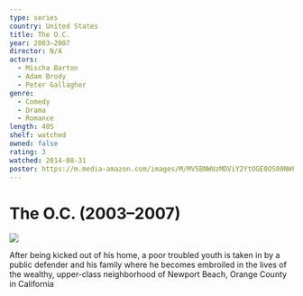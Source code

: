 ```yaml
---
type: series
country: United States
title: The O.C.
year: 2003–2007
director: N/A
actors:
  - Mischa Barton
  - Adam Brody
  - Peter Gallagher
genre:
  - Comedy
  - Drama
  - Romance
length: 40S
shelf: watched
owned: false
rating: 3
watched: 2014-08-31
poster: https://m.media-amazon.com/images/M/MV5BNWUzMDViY2YtOGE0OS00NWFhLWJhM2ItNDE2Njc5YmRjZWQyXkEyXkFqcGc@._V1_SX300.jpg
---
```


# The O.C. (2003–2007)

![](https://m.media-amazon.com/images/M/MV5BNWUzMDViY2YtOGE0OS00NWFhLWJhM2ItNDE2Njc5YmRjZWQyXkEyXkFqcGc@._V1_SX300.jpg)

After being kicked out of his home, a poor troubled youth is taken in by a public defender and his family where he becomes embroiled in the lives of the wealthy, upper-class neighborhood of Newport Beach, Orange County in California